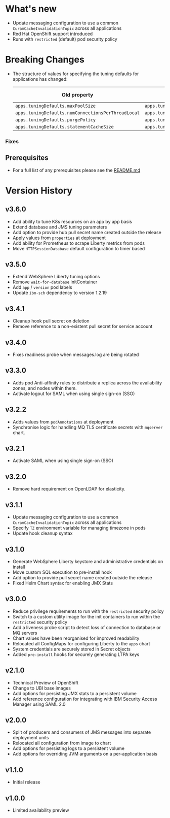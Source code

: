 # What's new

* Update messaging configuration to use a common `CuramCacheInvalidationTopic` across all applications
* Red Hat OpenShift support introduced
* Runs with `restricted` (default) pod security policy

# Breaking Changes

* The structure of values for specifying the tuning defaults for applications has changed:

  | Old property | New property | Default value |
  | ------------ | ------------ | ------------- |
  | `apps.tuningDefaults.maxPoolSize` | `apps.tuningDefaults.curamdb_maxPoolSize` | `8` |
  | `apps.tuningDefaults.numConnectionsPerThreadLocal` | `apps.tuningDefaults.curamdb_numConnectionsPerThreadLocal` | `2` |
  | `apps.tuningDefaults.purgePolicy` | `apps.tuningDefaults.curamdb_purgePolicy` | `EntirePool` |
  | `apps.tuningDefaults.statementCacheSize` | `apps.tuningDefaults.curamdb_statementCacheSize` | `1000` |

### Fixes

## Prerequisites

* For a full list of any prerequisites please see the [README.md](README.md)

# Version History

## v3.6.0

* Add ability to tune K8s resources on an app by app basis
* Extend database and JMS tuning parameters
* Add option to provide hub pull secret name created outside the release
* Apply values from `properties` at deployment
* Add ability for Prometheus to scrape Liberty metrics from pods
* Move `HTTPSessionDatabase` default configuration to timer based

## v3.5.0

* Extend WebSphere Liberty tuning options
* Remove `wait-for-database` initContainer
* Add `app` / `version` pod labels
* Update `ibm-sch` dependency to version 1.2.19

## v3.4.1

* Cleanup hook pull secret on deletion
* Remove reference to a non-existent pull secret for service account

## v3.4.0

* Fixes readiness probe when messages.log are being rotated

## v3.3.0

* Adds pod Anti-affinity rules to distribute a replica across the availability zones, and nodes within them.
* Activate logout for SAML when using single sign-on (SSO)

## v3.2.2

* Adds values from `podAnnotations` at deployment
* Synchronise logic for handling MQ TLS certificate secrets with `mqserver` chart.

## v3.2.1

* Activate SAML when using single sign-on (SSO)

## v3.2.0

* Remove hard requirement on OpenLDAP for elasticity.

## v3.1.1

* Update messaging configuration to use a common `CuramCacheInvalidationTopic` across all applications
* Specify `TZ` environment variable for managing timezone in pods
* Update hook cleanup syntax

## v3.1.0

* Generate WebSphere Liberty keystore and administrative credentials on install
* Move custom SQL execution to pre-install hook
* Add option to provide pull secret name created outside the release
* Fixed Helm Chart syntax for enabling JMX Stats

## v3.0.0

* Reduce privilege requirements to run with the `restricted` security policy
* Switch to a custom utility image for the init containers to run within the `restricted` security policy
* Add a liveness probe script to detect loss of connection to database or MQ servers
* Chart values have been reorganised for improved readability
* Relocated all ConfigMaps for configuring Liberty to the `apps` chart
* System credentials are securely stored in Secret objects
* Added `pre-install` hooks for securely generating LTPA keys

## v2.1.0

* Technical Preview of OpenShift
* Change to UBI base images
* Add options for persisting JMX stats to a persistent volume
* Add reference configuration for integrating with IBM Security Access Manager using SAML 2.0

## v2.0.0

* Split of producers and consumers of JMS messages into separate deployment units
* Relocated all configuration from image to chart
* Add options for persisting logs to a persistent volume
* Add options for overriding JVM arguments on a per-application basis

## v1.1.0

* Initial release

## v1.0.0

* Limited availability preview
